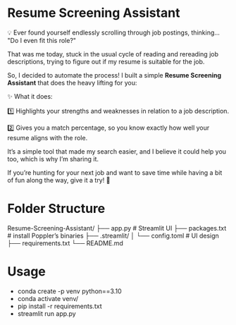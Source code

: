 # Resume Screening Assistant
💡 Ever found yourself endlessly scrolling through job postings, thinking... "Do I even fit this role?"

That was me today, stuck in the usual cycle of reading and rereading job descriptions, trying to figure out if my resume is suitable for the job.

So, I decided to automate the process! I built a simple **Resume Screening Assistant** that does the heavy lifting for you:

✨ What it does:

1️⃣ Highlights your strengths and weaknesses in relation to a job description.

2️⃣ Gives you a match percentage, so you know exactly how well your resume aligns with the role.

It’s a simple tool that made my search easier, and I believe it could help you too, which is why I’m sharing it.

If you’re hunting for your next job and want to save time while having a bit of fun along the way, give it a try! 🚀

# Folder Structure
Resume-Screening-Assistant/
├── app.py              # Streamlit UI
├── packages.txt        # install Poppler’s binaries
├── .streamlit/
│   └── config.toml     # UI design
├── requirements.txt
└── README.md

# Usage
- conda create -p venv python==3.10
- conda activate venv/
- pip install -r requirements.txt
- streamlit run app.py
